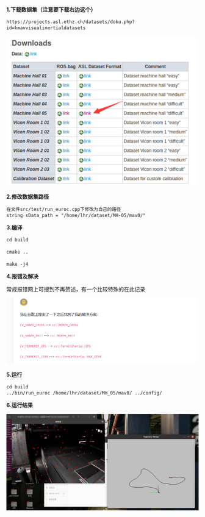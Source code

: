 **1.下载数据集（注意要下载右边这个）** 

```
https://projects.asl.ethz.ch/datasets/doku.php?id=kmavvisualinertialdatasets
```

![Euroc数据集](../images/Euroc数据集.png)

**2.修改数据集路径**

```
在文件src/test/run_euroc.cpp下修改为自己的路径
string sData_path = "/home/lhr/dataset/MH-05/mav0/"
```

**3.编译**

```
cd build

cmake ..

make -j4
```

**4.报错及解决**

常规报错网上可搜到不再赘述，有一个比较特殊的在此记录

![VINS报错图](../images/VINS报错图.png)

**5.运行**

```
cd build
../bin/run_euroc /home/lhr/dataset/MH_05/mav0/ ../config/
```

**6.运行结果**

![运行图](../images/运行图.png)

